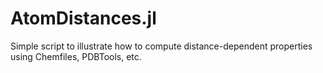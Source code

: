 # AtomDistances.jl
Simple script to illustrate how to compute distance-dependent properties using Chemfiles, PDBTools, etc.
